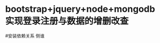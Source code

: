 bootstrap+jquery+node+mongodb实现登录注册与数据的增删改查
===================================================
#安装依赖关系
    侧谁

